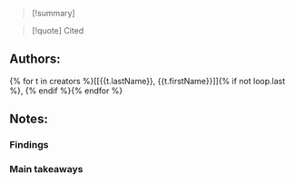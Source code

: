 >[!summary]

>[!quote] Cited
## Authors:
{% for t in creators %}[[{{t.lastName}}, {{t.firstName}}]]{% if not loop.last %}, {% endif %}{% endfor %}

## Notes:

### Findings

### Main takeaways